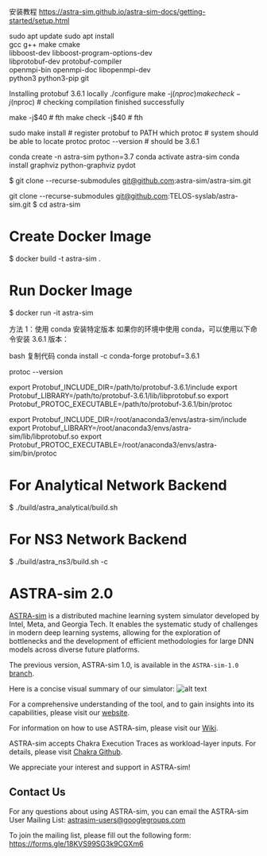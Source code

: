 安装教程
https://astra-sim.github.io/astra-sim-docs/getting-started/setup.html

sudo apt update
sudo apt install \
  gcc g++ make cmake \
  libboost-dev libboost-program-options-dev \
  libprotobuf-dev protobuf-compiler \
  openmpi-bin openmpi-doc libopenmpi-dev \
  python3 python3-pip git

Installing protobuf 3.6.1 locally
./configure
make -j$(nproc)
make check -j$(nproc)  # checking compilation finished successfully

make -j$40 # fth 
make check -j$40 # fth

sudo make install  # register protobuf to PATH
which protoc  # system should be able to locate protoc
protoc --version  # should be 3.6.1

conda create -n astra-sim python=3.7
conda activate astra-sim
conda install graphviz python-graphviz pydot

$ git clone --recurse-submodules git@github.com:astra-sim/astra-sim.git

git clone --recurse-submodules git@github.com:TELOS-syslab/astra-sim.git
$ cd astra-sim

# Create Docker Image
$ docker build -t astra-sim .

# Run Docker Image
$ docker run -it astra-sim

方法 1：使用 conda 安装特定版本
如果你的环境中使用 conda，可以使用以下命令安装 3.6.1 版本：

bash
复制代码
conda install -c conda-forge protobuf=3.6.1

protoc --version


export Protobuf_INCLUDE_DIR=/path/to/protobuf-3.6.1/include
export Protobuf_LIBRARY=/path/to/protobuf-3.6.1/lib/libprotobuf.so
export Protobuf_PROTOC_EXECUTABLE=/path/to/protobuf-3.6.1/bin/protoc

export Protobuf_INCLUDE_DIR=/root/anaconda3/envs/astra-sim/include
export Protobuf_LIBRARY=/root/anaconda3/envs/astra-sim/lib/libprotobuf.so
export Protobuf_PROTOC_EXECUTABLE=/root/anaconda3/envs/astra-sim/bin/protoc


# For Analytical Network Backend
$ ./build/astra_analytical/build.sh

# For NS3 Network Backend
$ ./build/astra_ns3/build.sh -c

# ASTRA-sim 2.0
[ASTRA-sim](https://astra-sim.github.io/) is a distributed machine learning system simulator developed by Intel, Meta, and Georgia Tech. It enables the systematic study of challenges in modern deep learning systems, allowing for the exploration of bottlenecks and the development of efficient methodologies for large DNN models across diverse future platforms.

The previous version, ASTRA-sim 1.0, is available in the `ASTRA-sim-1.0` [branch](https://github.com/astra-sim/astra-sim/tree/ASTRA-sim-1.0).

Here is a concise visual summary of our simulator:
![alt text](https://github.com/astra-sim/astra-sim/blob/master/docs/images/astrasim_overview_codesign.png)

For a comprehensive understanding of the tool, and to gain insights into its capabilities, please visit our [website](https://astra-sim.github.io/).

For information on how to use ASTRA-sim, please visit our [Wiki](https://astra-sim.github.io/astra-sim-docs/index.html).

ASTRA-sim accepts Chakra Execution Traces as workload-layer inputs. For details, please visit [Chakra Github](https://github.com/mlcommons/chakra).

We appreciate your interest and support in ASTRA-sim!

## Contact Us
For any questions about using ASTRA-sim, you can email the ASTRA-sim User Mailing List: astrasim-users@googlegroups.com

To join the mailing list, please fill out the following form: https://forms.gle/18KVS99SG3k9CGXm6
